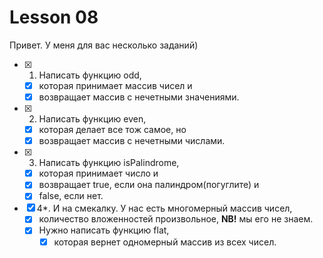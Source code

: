 # Lesson 08

Привет. У меня для вас несколько заданий)

- [x] 1. Написать функцию odd,
  - [x] которая принимает массив чисел и
  - [x] возвращает массив с нечетными значениями.

- [x] 2. Написать функцию even,
  - [x] которая делает все тож самое, но
  - [x] возвращает массив с нечетными числами.

- [x] 3. Написать функцию isPalindrome,
  - [x] которая принимает число и
  - [x] возвращает true, если она палиндром(погуглите) и
  - [x] false, если нет.

- [x] 4*. И на смекалку. У нас есть многомерный массив чисел,
  - [x] количество вложенностей произвольное,
  **NB!** мы его не знаем.
  - [x] Нужно написать функцию flat,
    - [x] которая вернет одномерный массив из всех чисел.
